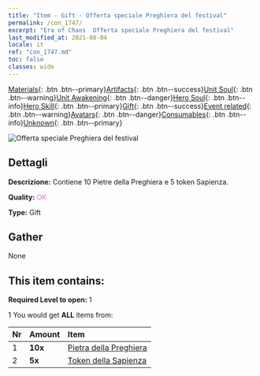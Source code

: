 ```yaml
---
title: "Item - Gift - Offerta speciale Preghiera del festival"
permalink: /con_1747/
excerpt: "Era of Chaos  Offerta speciale Preghiera del festival"
last_modified_at: 2021-08-04
locale: it
ref: "con_1747.md"
toc: false
classes: wide
---
```

 [Materials](/ItemsIT/){: .btn .btn--primary}[Artifacts](/ItemsIT/Artifacts/){: .btn .btn--success}[Unit Soul](/ItemsIT/UnitSoul/){: .btn .btn--warning}[Unit Awakening](/ItemsIT/UnitAwakening/){: .btn .btn--danger}[Hero Soul](/ItemsIT/HeroSoul/){: .btn .btn--info}[Hero Skill](/ItemsIT/HeroSkill/){: .btn .btn--primary}[Gift](/ItemsIT/Gift/){: .btn .btn--success}[Event related](/ItemsIT/Events/){: .btn .btn--warning}[Avatars](/ItemsIT/Avatars/){: .btn .btn--danger}[Consumables](/ItemsIT/Consumables/){: .btn .btn--info}[Unknown](/ItemsIT/Unknown/){: .btn .btn--primary}

 ![Offerta speciale Preghiera del festival](/images/t/i_907363.png)

## Dettagli
 **Descrizione:** Contiene 10 Pietre della Preghiera e 5 token Sapienza.

 **Quality:** <span style="color: #DA70D6">OK</span>

 **Type:** Gift

## Gather

  None

## This item contains:

 **Required Level to open:** 1

 1 You would get **ALL** items  from:

  | Nr | Amount |     Item    |
  |:---|:-------|:------------|
  | 1 |  **10x** | [Pietra della Preghiera](/ItemsIT/con_971/) |  | 
  | 2 |  **5x** | [Token della Sapienza](/ItemsIT/con_911/) |  | 
